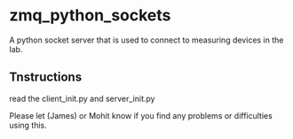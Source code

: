 # zmq_python_sockets
A python socket server that is used to connect to measuring devices in the lab.

## Tnstructions ##
read the client_init.py and server_init.py

Please let (James) or Mohit know if you find any problems or difficulties using this.

